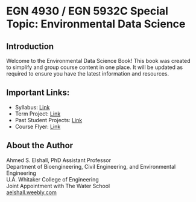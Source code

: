 # EGN 4930 / EGN 5932C Special Topic: Environmental Data Science

## Introduction

Welcome to the Environmental Data Science Book! This book was created to simplify and group course content in one place. It will be updated as required to ensure you have the latest information and resources.

## Important Links:

- Syllabus: [Link](https://aselshall.github.io/eds)
- Term Project: [Link](https://aselshall.github.io/eds/HW/project)
- Past Student Projects: [Link](https://aselshall.github.io/eds/HW/project#5-student-projects)
- Course Flyer: [Link](https://aselshall.github.io/eds/Environmental%20Data%20Science%20Flyer.pdf)

## About the Author

Ahmed S. Elshall, PhD
Assistant Professor  
Department of Bioengineering, Civil Engineering, and Environmental Engineering  
U.A. Whitaker College of Engineering  
Joint Appointment with The Water School  
[aelshall.weebly.com](https://aelshall.weebly.com)